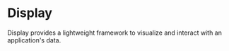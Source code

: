 # Display

Display provides a lightweight framework to visualize and interact with an application's
data. 